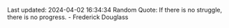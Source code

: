 Last updated: 2024-04-02 16:34:34
Random Quote: If there is no struggle, there is no progress. - Frederick Douglass